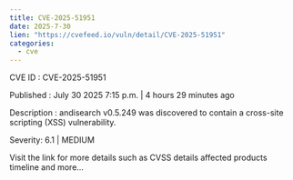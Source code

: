 ```yaml
--- 
title: CVE-2025-51951
date: 2025-7-30
lien: "https://cvefeed.io/vuln/detail/CVE-2025-51951"
categories:
  - cve
---
```


CVE ID : CVE-2025-51951

Published :  July 30
2025
7:15 p.m. | 4 hours
29 minutes ago

Description : andisearch v0.5.249 was discovered to contain a cross-site scripting (XSS) vulnerability.

Severity: 6.1 | MEDIUM

Visit the link for more details
such as CVSS details
affected products
timeline
and more...
